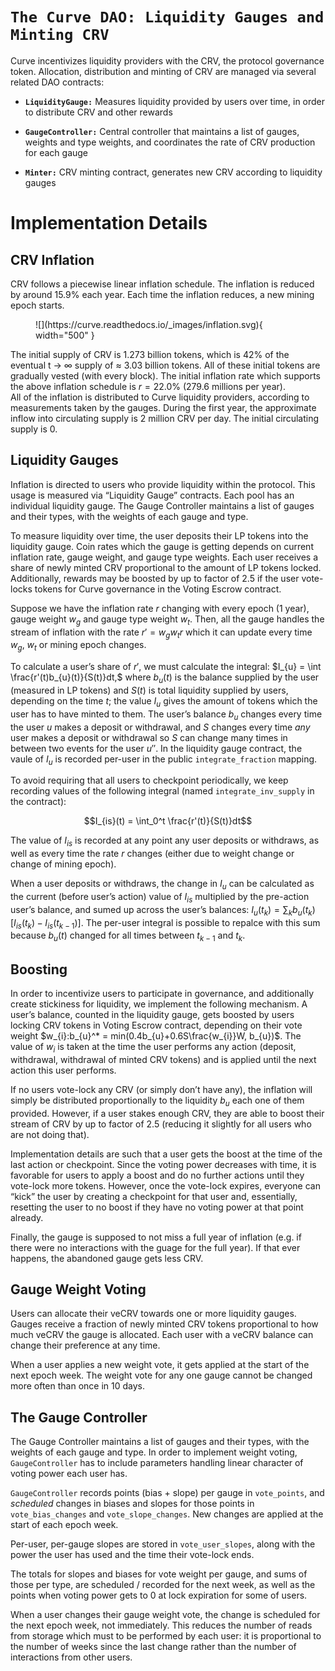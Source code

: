 <h1> </h1>

# **`The Curve DAO: Liquidity Gauges and Minting CRV`**

Curve incentivizes liquidity providers with the CRV, the protocol governance token. Allocation, distribution and minting of CRV are managed via several related DAO contracts:

- **`LiquidityGauge:`** Measures liquidity provided by users over time, in order to distribute CRV and other rewards

- **`GaugeController:`** Central controller that maintains a list of gauges, weights and type weights, and coordinates the rate of CRV production for each gauge

- **`Minter:`** CRV minting contract, generates new CRV according to liquidity gauges


# **Implementation Details**

## **CRV Inflation**
CRV follows a piecewise linear inflation schedule. The inflation is reduced by around 15.9% each year. Each time the inflation reduces, a new mining epoch starts.

<figure markdown>
  ![](https://curve.readthedocs.io/_images/inflation.svg){ width="500" }
  <figcaption></figcaption>
</figure>



The initial supply of CRV is 1.273 billion tokens, which is 42% of the eventual t -> $\infty$ supply of $\approx$ 3.03 billion tokens. All of these initial tokens are gradually vested (with every block). The initial inflation rate which supports the above inflation schedule is $r = 22.0$% (279.6 millions per year).   
All of the inflation is distributed to Curve liquidity providers, according to measurements taken by the gauges. During the first year, the approximate inflow into circulating supply is 2 million CRV per day. The initial circulating supply is 0.  


## **Liquidity Gauges**
Inflation is directed to users who provide liquidity within the protocol. This usage is measured via “Liquidity Gauge” contracts. Each pool has an individual liquidity gauge. The Gauge Controller maintains a list of gauges and their types, with the weights of each gauge and type.

To measure liquidity over time, the user deposits their LP tokens into the liquidity gauge. Coin rates which the gauge is getting depends on current inflation rate, gauge weight, and gauge type weights. Each user receives a share of newly minted CRV proportional to the amount of LP tokens locked. Additionally, rewards may be boosted by up to factor of 2.5 if the user vote-locks tokens for Curve governance in the Voting Escrow contract.

Suppose we have the inflation rate $r$ changing with every epoch (1 year), gauge weight $w_{g}$ and gauge type weight $w_{t}$. Then, all the gauge handles the stream of inflation with the rate $r' = w_{g}w_{t}r$ which it can update every time $w_{g}$, $w_{t}$ or mining epoch changes.

To calculate a user’s share of $r'$, we must calculate the integral: 
$I_{u} = \int \frac{r'(t)b_{u}(t)}{S(t)}dt,$ where $b_{u}(t)$ is the balance supplied by the user (measured in LP tokens) and $S(t)$ is total liquidity supplied by users, depending on the time $t$; the value $I_{u}$ gives the amount of tokens which the user has to have minted to them. The user’s balance $b_{u}$ changes every time the user $u$ makes a deposit or withdrawal, and $S$ changes every time _any_ user makes a deposit or withdrawal so $S$ can change many times in between two events for the user $u''$. In the liquidity gauge contract, the vaule of $I_{u}$ is recorded per-user in the public `integrate_fraction` mapping.

To avoid requiring that all users to checkpoint periodically, we keep recording values of the following integral (named `integrate_inv_supply` in the contract):

$$I_{is}(t) = \int_0^t \frac{r'(t)}{S(t)}dt$$

The value of $I_{is}$ is recorded at any point any user deposits or withdraws, as well as every time the rate $r$ changes (either due to weight change or change of mining epoch).

When a user deposits or withdraws, the change in $I_{u}$ can be calculated as the current (before user’s action) value of $I_{is}$ multiplied by the pre-action user’s balance, and sumed up across the user’s balances: $I_{u}(t_{k}) = \sum_{k} b_{u}(t_{k})[I_{is}(t_{k})-I_{is}(t_{k-1})]$. The per-user integral is possible to repalce with this sum because $b_{u}(t)$ changed for all times between $t_{k-1}$ and $t_{k}$.


## **Boosting**
In order to incentivize users to participate in governance, and additionally create stickiness for liquidity, we implement the following mechanism. A user’s balance, counted in the liquidity gauge, gets boosted by users locking CRV tokens in Voting Escrow contract, depending on their vote weight $w_{i}:b_{u}^* = min(0.4b_{u}+0.6S\frac{w_{i}}W, b_{u})$.
The value of $w_{i}$ is taken at the time the user performs any action (deposit, withdrawal, withdrawal of minted CRV tokens) and is applied until the next action this user performs.

If no users vote-lock any CRV (or simply don’t have any), the inflation will simply be distributed proportionally to the liquidity $b_{u}$ each one of them provided. However, if a user stakes enough CRV, they are able to boost their stream of CRV by up to factor of 2.5 (reducing it slightly for all users who are not doing that).

Implementation details are such that a user gets the boost at the time of the last action or checkpoint. Since the voting power decreases with time, it is favorable for users to apply a boost and do no further actions until they vote-lock more tokens. However, once the vote-lock expires, everyone can “kick” the user by creating a checkpoint for that user and, essentially, resetting the user to no boost if they have no voting power at that point already.

Finally, the gauge is supposed to not miss a full year of inflation (e.g. if there were no interactions with the guage for the full year). If that ever happens, the abandoned gauge gets less CRV.



## **Gauge Weight Voting**
Users can allocate their veCRV towards one or more liquidity gauges. Gauges receive a fraction of newly minted CRV tokens proportional to how much veCRV the gauge is allocated. Each user with a veCRV balance can change their preference at any time.

When a user applies a new weight vote, it gets applied at the start of the next epoch week. The weight vote for any one gauge cannot be changed more often than once in 10 days.


## **The Gauge Controller**
The Gauge Controller maintains a list of gauges and their types, with the weights of each gauge and type. In order to implement weight voting, `GaugeController` has to include parameters handling linear character of voting power each user has.

`GaugeController` records points (bias + slope) per gauge in `vote_points`, and _scheduled_ changes in biases and slopes for those points in `vote_bias_changes` and `vote_slope_changes`. New changes are applied at the start of each epoch week.

Per-user, per-gauge slopes are stored in `vote_user_slopes`, along with the power the user has used and the time their vote-lock ends.

The totals for slopes and biases for vote weight per gauge, and sums of those per type, are scheduled / recorded for the next week, as well as the points when voting power gets to 0 at lock expiration for some of users.

When a user changes their gauge weight vote, the change is scheduled for the next epoch week, not immediately. This reduces the number of reads from storage which must to be performed by each user: it is proportional to the number of weeks since the last change rather than the number of interactions from other users.
